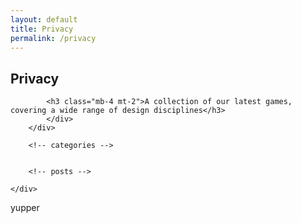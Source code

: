 ```yaml
---
layout: default
title: Privacy
permalink: /privacy
---
```


<!-- header title -->
<section class="page-title header-padding" style="background-image:url(assets/pages/news/banner.jpg);background-size:cover"><div class="container">
	<div class="row">
		<div class="col-lg-6">
			<h2 class="text-capitalize mb-2 text-lg text-white">Privacy</h2>
			</div>
		</div>
	</div>
</section>


<section class="pt200 section portfolio-2">
	<div class="container">
		<!-- text -->
		<div class="row">
			<div class="col-lg-10">
			
			<h3 class="mb-4 mt-2">A collection of our latest games, covering a wide range of design disciplines</h3>
			</div>
		</div>
		
		<!-- categories -->
		

		<!-- posts -->
		
	</div>
</section>
yupper
